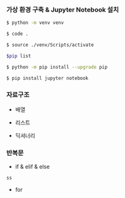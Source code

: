 ### 가상 환경 구축 & Jupyter Notebook 설치

``` bash
$ python -m venv venv

$ code .

$ source ./venv/Scripts/activate

$pip list

$ python -m pip install --upgrade pip

$ pip install jupyter notebook
```



### 자료구조

- 배열

- 리스트

- 딕셔너리

  

### 반복문

- if & elif & else

``` python
ss
```

- for

